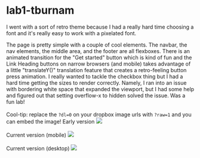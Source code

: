 # lab1-tburnam


I went with a sort of retro theme because I had a really hard time choosing a font and it's really easy to work with a pixelated font.

The page is pretty simple with a couple of cool elements. The navbar, the nav elements, the middle area, 
and the footer are all flexboxes. There is an animated transition for the "Get started" button which is kind of fun and the Link Heading
buttons on narrow browsers (and mobile) takes advantage of a little "translateY()" translation feature that creates a retro-feeling 
button press animation. I really wanted to tackle the checkbox thing but I had a hard time getting the sizes to render correctly. Namely, I 
ran into an issue with bordering white space that expanded the viewport, but I had some help and figured out that setting overflow-x to hidden
solved the issue. Was a fun lab!
<br>
<br>
Cool-tip: replace the `?dl=0` on your dropbox image urls with `?raw=1` and you can embed the image!
Early version
![](https://www.dropbox.com/s/kafyrfq4e2kl4vy/earlyVersion.png?raw=1)
<br>
<br>
Current version (mobile)
![](https://www.dropbox.com/s/5r0pk95oo83mk89/image1.PNG?raw=1)
<br>
<br>
Current version (desktop)
![](https://www.dropbox.com/s/iliyyjry7gta1gp/Screen%20Shot%202017-04-10%20at%209.07.08%20PM.png?raw=1)
